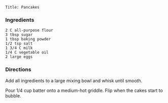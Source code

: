 ~~~ recipe-info
Title: Pancakes
~~~

### Ingredients

~~~ recipe-ingredients
2 C all-purpose flour
3 tbsp sugar
1 tbsp baking powder
1/2 tsp salt
1 3/4 C milk
1/4 C vegetable oil
2 large eggs
~~~


### Directions

Add all ingredients to a large mixing bowl and whisk until smooth.

Pour 1/4 cup batter onto a medium-hot griddle. Flip when the cakes start to bubble.
